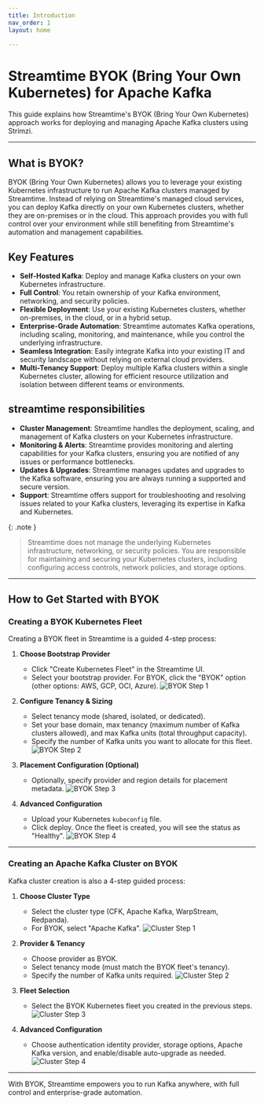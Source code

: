 ```yaml
---
title: Introduction 
nav_order: 1
layout: home

---
```


# Streamtime BYOK (Bring Your Own Kubernetes) for Apache Kafka

This guide explains how Streamtime's BYOK (Bring Your Own Kubernetes) approach works for deploying and managing Apache Kafka clusters using Strimzi.

---

## What is BYOK?
BYOK (Bring Your Own Kubernetes) allows you to leverage your existing Kubernetes infrastructure to run Apache Kafka clusters managed by Streamtime. Instead of relying on Streamtime's managed cloud services, you can deploy Kafka directly on your own Kubernetes clusters, whether they are on-premises or in the cloud.
This approach provides you with full control over your environment while still benefiting from Streamtime's automation and management capabilities.

## Key Features
- **Self-Hosted Kafka**: Deploy and manage Kafka clusters on your own Kubernetes infrastructure.
- **Full Control**: You retain ownership of your Kafka environment, networking, and security policies.
- **Flexible Deployment**: Use your existing Kubernetes clusters, whether on-premises, in the cloud, or in a hybrid setup.
- **Enterprise-Grade Automation**: Streamtime automates Kafka operations, including scaling, monitoring, and maintenance, while you control the underlying infrastructure. 
- **Seamless Integration**: Easily integrate Kafka into your existing IT and security landscape without relying on external cloud providers.
- **Multi-Tenancy Support**: Deploy multiple Kafka clusters within a single Kubernetes cluster, allowing for efficient resource utilization and isolation between different teams or environments.

## streamtime responsibilities
- **Cluster Management**: Streamtime handles the deployment, scaling, and management of Kafka clusters on your Kubernetes infrastructure.
- **Monitoring & Alerts**: Streamtime provides monitoring and alerting capabilities for your Kafka clusters, ensuring you are notified of any issues or performance bottlenecks.
- **Updates & Upgrades**: Streamtime manages updates and upgrades to the Kafka software, ensuring you are always running a supported and secure version.
- **Support**: Streamtime offers support for troubleshooting and resolving issues related to your Kafka clusters, leveraging its expertise in Kafka and Kubernetes.  

{: .note }
> Streamtime does not manage the underlying Kubernetes infrastructure, networking, or security policies. You are responsible for maintaining and securing your Kubernetes clusters, including configuring access controls, network policies, and storage options.

---
## How to Get Started with BYOK

### Creating a BYOK Kubernetes Fleet

Creating a BYOK fleet in Streamtime is a guided 4-step process:

1. **Choose Bootstrap Provider**  
   - Click "Create Kubernetes Fleet" in the Streamtime UI.
   - Select your bootstrap provider. For BYOK, click the "BYOK" option (other options: AWS, GCP, OCI, Azure).
    ![BYOK Step 1](/assets/images/byok/step-1.png)

2. **Configure Tenancy & Sizing**  
   - Select tenancy mode (shared, isolated, or dedicated).
   - Set your base domain, max tenancy (maximum number of Kafka clusters allowed), and max Kafka units (total throughput capacity).
   - Specify the number of Kafka units you want to allocate for this fleet.
    ![BYOK Step 2](/assets/images/byok/step-2.png)

3. **Placement Configuration (Optional)**  
   - Optionally, specify provider and region details for placement metadata.
   ![BYOK Step 3](/assets/images/byok/step-3.png)

4. **Advanced Configuration**  
   - Upload your Kubernetes `kubeconfig` file.
   - Click deploy. Once the fleet is created, you will see the status as "Healthy".
   ![BYOK Step 4](/assets/images/byok/step-4.png)

---

### Creating an Apache Kafka Cluster on BYOK

Kafka cluster creation is also a 4-step guided process:

1. **Choose Cluster Type**  
   - Select the cluster type (CFK, Apache Kafka, WarpStream, Redpanda).
   - For BYOK, select "Apache Kafka".
   ![Cluster Step 1](/assets/images/byok/cluster-step-1.png)

2. **Provider & Tenancy**  
   - Choose provider as BYOK.
   - Select tenancy mode (must match the BYOK fleet's tenancy).
   - Specify the number of Kafka units required.
   ![Cluster Step 2](/assets/images/byok/cluster-step-2.png)

3. **Fleet Selection**  
   - Select the BYOK Kubernetes fleet you created in the previous steps.
   ![Cluster Step 3](/assets/images/byok/cluster-step-3.png)

4. **Advanced Configuration**  
   - Choose authentication identity provider, storage options, Apache Kafka version, and enable/disable auto-upgrade as needed.
   ![Cluster Step 4](/assets/images/byok/cluster-step-4.png)

---


With BYOK, Streamtime empowers you to run Kafka anywhere, with full control and enterprise-grade automation.

